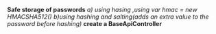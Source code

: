**Safe storage of passwords**
*a) using hasing ,using var hmac = new HMACSHA512()*
*b)using hashing and salting(adds an extra value to the password before hashing)*
**create a BaseApiController**
